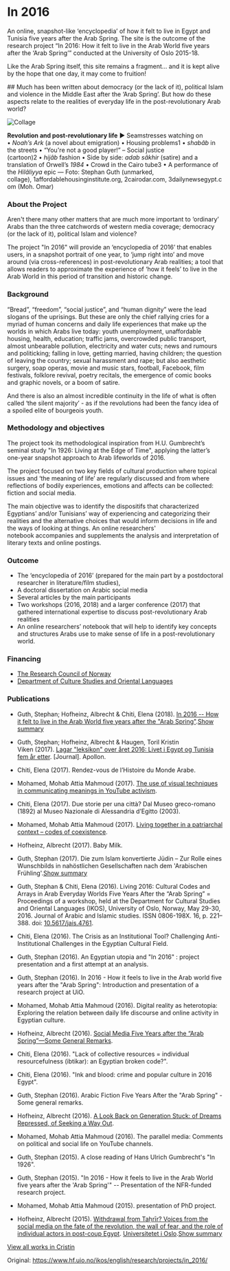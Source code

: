 # In 2016
An online, snapshot-like ‘encyclopedia’ of how it felt to live in Egypt and Tunisia five years after the Arab Spring. The site is the outcome of the research project “In 2016: How it felt to live in the Arab World five years after the ‘Arab Spring’” conducted at the University of Oslo 2015-18.

Like the Arab Spring itself, this site remains a fragment… and it is kept alive by the hope that one day, it may come to fruition!

## Much has been written about democracy (or the lack of it), political Islam and violence in the Middle East after the ‘Arab Spring’. But how do these aspects relate to the realities of everyday life in the post-revolutionary Arab world?

![Collage](https://www.hf.uio.no/ikos/english/research/projects/in_2016/collage_2.jpg)

**Revolution and post-revolutionary life** ► Seamstresses watching on • *Noah’s Ark* (a novel about emigration) • Housing problems1 • *shabâb* in the streets • “You're not a good player!” – Social justice (cartoon)2 • *hijâb* fashion • Side by side: *adab sâkhir* (satire) and a translation of Orwell’s *1984* • Crowd in the Cairo tube3 • A performance of the *Hilâliyya* epic — Foto: Stephan Guth (unmarked, collage), 1affordablehousinginstitute.org, 2cairodar.com, 3dailynewsegypt.com (Moh. Omar)

### About the Project

Aren't there many other matters that are much more important to ‘ordinary’ Arabs than the three catchwords of western media coverage; democracy (or the lack of it), political Islam and violence?

The project "In 2016" will provide an ‘encyclopedia of 2016’ that enables users, in a snapshot portrait of one year, to ‘jump right into’ and move around (via cross-references) in post-revolutionary Arab realities; a tool that allows readers to approximate the experience of ‘how it feels’ to live in the Arab World in this period of transition and historic change.

### Background

“Bread”, “freedom”, “social justice”, and “human dignity” were the lead slogans of the uprisings. But these are only the chief rallying cries for a myriad of human concerns and daily life experiences that make up the worlds in which Arabs live today: youth unemployment, unaffordable housing, health, education; traffic jams, overcrowded public transport, almost unbearable pollution, electricity and water cuts; news and rumours and politicking; falling in love, getting married, having children; the question of leaving the country; sexual harassment and rape; but also aesthetic surgery, soap operas, movie and music stars, football, Facebook, film festivals, folklore revival, poetry recitals, the emergence of comic books and graphic novels, or a boom of satire.

And there is also an almost incredible continuity in the life of what is often called ‘the silent majority’ - as if the revolutions had been the fancy idea of a spoiled elite of bourgeois youth.

### Methodology and objectives

The project took its methodological inspiration from H.U. Gumbrecht’s seminal study "In 1926: Living at the Edge of Time", applying the latter’s one-year snapshot approach to Arab lifeworlds of 2016.

The project focused on two key fields of cultural production where topical issues and ‘the meaning of life’ are regularly discussed and from where reflections of bodily experiences, emotions and affects can be collected: fiction and social media.

The main objective was to identify the dispositifs that characterized Egyptians’ and/or Tunisians’ way of experiencing and categorizing their realities and the alternative choices that would inform decisions in life and the ways of looking at things. An online researchers' notebook accompanies and supplements the analysis and interpretation of literary texts and online postings.

### Outcome

- The ‘encyclopedia of 2016’ (prepared for the main part by a postdoctoral researcher in literature/film studies),
- A doctoral dissertation on Arabic social media
- Several articles by the main participants
- Two workshops (2016, 2018) and a larger conference (2017) that gathered international expertise to discuss post-revolutionary Arab realities
- An online researchers’ notebook that will help to identify key concepts and structures Arabs use to make sense of life in a post-revolutionary world.

### Financing

- [The Research Council of Norway](https://www.forskningsradet.no/en/)  
- [Department of Culture Studies and Oriental Languages](https://www.hf.uio.no/ikos/english/)

### Publications

- Guth, Stephan; Hofheinz, Albrecht & Chiti, Elena (2018). [In 2016 -- How it felt to live in the Arab World five years after the "Arab Spring"](http://folk.uio.no/albrech/In2016/index.html).[Show summary](https://www.hf.uio.no/ikos/english/research/projects/in_2016/#)
  
- Guth, Stephan; Hofheinz, Albrecht & Haugen, Toril Kristin Viken (2017). [Lagar "leksikon" over året 2016: Livet i Egypt og Tunisia fem år etter](https://www.apollon.uio.no/om/pdf/Apollon-2017-utgave1.pdf). [Journal]. Apollon.
  
- Chiti, Elena (2017). Rendez-vous de l’Histoire du Monde Arabe.
  
- Mohamed, Mohab Attia Mahmoud (2017). [The use of visual techniques in communicating meanings in YouTube activism](http://www.hf.uio.no/ikos/forskning/aktuelt/arrangementer/phd/2017/phd-research-seminar-ikos-paris-april%20-2017.html).
  
- Chiti, Elena (2017). Due storie per una città? Dal Museo greco-romano (1892) al Museo Nazionale di Alessandria d’Egitto (2003).
  
- Mohamed, Mohab Attia Mahmoud (2017). [Living together in a patriarchal context – codes of coexistence](http://www.folk.uib.no/hlils/te17/).
  
- Hofheinz, Albrecht (2017). Baby Milk.
  
- Guth, Stephan (2017). Die zum Islam konvertierte Jüdin – Zur Rolle eines Wunschbilds in nahöstlichen Gesellschaften nach dem 'Arabischen Frühling'.[Show summary](https://www.hf.uio.no/ikos/english/research/projects/in_2016/#)
  
- Guth, Stephan & Chiti, Elena (2016). Living 2016: Cultural Codes and Arrays in Arab Everyday Worlds Five Years After the “Arab Spring” = Proceedings of a workshop, held at the Department for Cultural Studies and Oriental Languages (IKOS), University of Oslo, Norway, May 29-30, 2016. Journal of Arabic and Islamic studies. ISSN 0806-198X. 16, p. 221–388. doi: [10.5617/jais.4761](https://doi.org/10.5617/jais.4761).
  
- Chiti, Elena (2016). The Crisis as an Institutional Tool? Challenging Anti-Institutional Challenges in the Egyptian Cultural Field.
  
- Guth, Stephan (2016). An Egyptian utopia and "In 2016" : project presentation and a first attempt at an analysis.
  
- Guth, Stephan (2016). In 2016 - How it feels to live in the Arab world five years after the "Arab Spring": Introduction and presentation of a research project at UiO.
  
- Mohamed, Mohab Attia Mahmoud (2016). Digital reality as heterotopia: Exploring the relation between daily life discourse and online activity in Egyptian culture.
  
- Hofheinz, Albrecht (2016). [Social Media Five Years after the “Arab Spring”—Some General Remarks](http://www.hf.uio.no/ikos/english/research/projects/the-arab-world-five-years-after-the-arab-spring/).
  
- Chiti, Elena (2016). "Lack of collective resources = individual resourcefulness (ibtikar): an Egyptian broken code?".
  
- Chiti, Elena (2016). "Ink and blood: crime and popular culture in 2016 Egypt".
  
- Guth, Stephan (2016). Arabic Fiction Five Years After the "Arab Spring" - Some general remarks.
  
- Hofheinz, Albrecht (2016). [A Look Back on Generation Stuck: of Dreams Repressed, of Seeking a Way Out](http://www.hf.uio.no/ikos/english/research/projects/new-middle-east/events/conferences/the-new-middle-east-seminar.html).
  
- Mohamed, Mohab Attia Mahmoud (2016). The parallel media: Comments on political and social life on YouTube channels.
  
- Guth, Stephan (2015). A close reading of Hans Ulrich Gumbrecht's "In 1926".
  
- Guth, Stephan (2015). "In 2016 - How it feels to live in the Arab World five years after the 'Arab Spring'" -- Presentation of the NFR-funded research project.
  
- Mohamed, Mohab Attia Mahmoud (2015). presentation of PhD project.
  
- Hofheinz, Albrecht (2015). [Withdrawal from Taḥrīr? Voices from the social media on the fate of the revolution, the wall of fear, and the role of individual actors in post-coup Egypt](http://www.hf.uio.no/ikos/english/research/projects/new-middle-east/). [Universitetet i Oslo](https://www.uio.no/).[Show summary](https://www.hf.uio.no/ikos/english/research/projects/in_2016/#)
  

[View all works in Cristin](https://wo.cristin.no/as/WebObjects/cristin.woa/wa/fres?action=sok&prosjektfinansieringskilde=NFR&prosjektEksternkode=240672)

Original: https://www.hf.uio.no/ikos/english/research/projects/in_2016/
